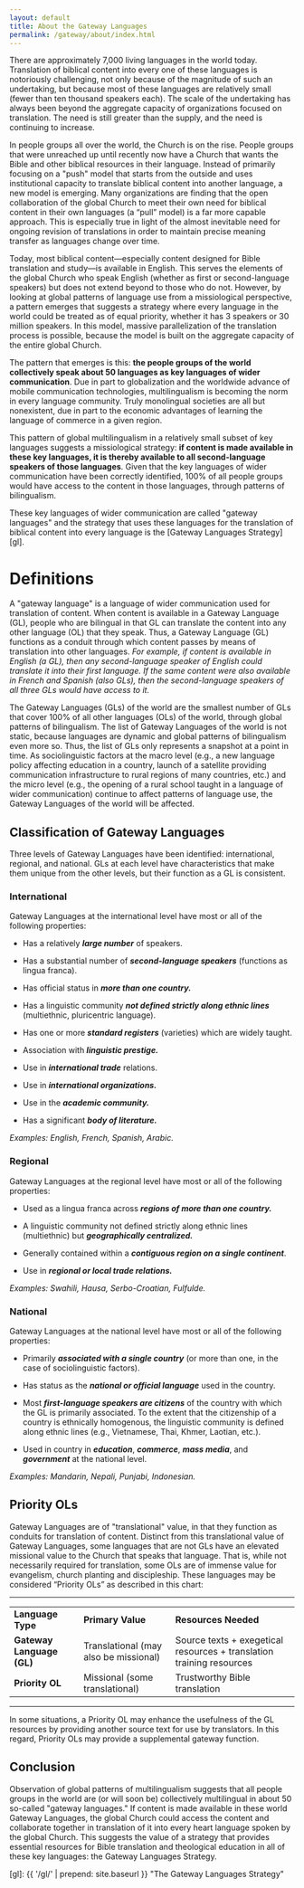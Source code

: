 ```yaml
---
layout: default
title: About the Gateway Languages
permalink: /gateway/about/index.html
---
```


There are approximately 7,000 living languages in the world today. Translation of biblical content into every one of these languages is notoriously challenging, not only because of the magnitude of such an undertaking, but because most of these languages are relatively small (fewer than ten thousand speakers each). The scale of the undertaking has always been beyond the aggregate capacity of organizations focused on translation. The need is still greater than the supply, and the need is continuing to increase.

In people groups all over the world, the Church is on the rise. People groups that were unreached up until recently now have a Church that wants the Bible and other biblical resources in their language. Instead of primarily focusing on a "push" model that starts from the outside and uses institutional capacity to translate biblical content into another language, a new model is emerging. Many organizations are finding that the open collaboration of the global Church to meet their own need for biblical content in their own languages (a “pull” model) is a far more capable approach. This is especially true in light of the almost inevitable need for ongoing revision of translations in order to maintain precise meaning transfer as languages change over time.

Today, most biblical content—especially content designed for Bible translation and study—is available in English. This serves the elements of the global Church who speak English (whether as first or second-language speakers) but does not extend beyond to those who do not. However, by looking at global patterns of language use from a missiological perspective, a pattern emerges that suggests a strategy where every language in the world could be treated as of equal priority, whether it has 3 speakers or 30 million speakers. In this model, massive parallelization of the translation process is possible, because the model is built on the aggregate capacity of the entire global Church.

The pattern that emerges is this: **the people groups of the world collectively speak about 50 languages as key languages of wider communication**. Due in part to globalization and the worldwide advance of mobile communication technologies, multilingualism is becoming the norm in every language community. Truly monolingual societies are all but nonexistent, due in part to the economic advantages of learning the language of commerce in a given region.

This pattern of global multilingualism in a relatively small subset of key languages suggests a missiological strategy: **if content is made available in these key languages, it is thereby available to all second-language speakers of those languages**. Given that the key languages of wider communication have been correctly identified, 100% of all people groups would have access to the content in those languages, through patterns of bilingualism.

These key languages of wider communication are called "gateway languages" and the strategy that uses these languages for the translation of biblical content into every language is the [Gateway Languages Strategy][gl].

# Definitions

A "gateway language" is a language of wider communication used for translation of content. When content is available in a Gateway Language (GL), people who are bilingual in that GL can translate the content into any other language (OL) that they speak. Thus, a Gateway Language (GL) functions as a conduit through which content passes by means of translation into other languages. *For example, if content is available in English (a GL), then any second-language speaker of English could translate it into their first language. If the same content were also available in French and Spanish (also GLs), then the second-language speakers of all three GLs would have access to it.*

The Gateway Languages (GLs) of the world are the smallest number of GLs that cover 100% of all other languages (OLs) of the world, through global patterns of bilingualism. The list of Gateway Languages of the world is not static, because languages are dynamic and global patterns of bilingualism even more so. Thus, the list of GLs only represents a snapshot at a point in time. As sociolinguistic factors at the macro level (e.g., a new language policy affecting education in a country, launch of a satellite providing communication infrastructure to rural regions of many countries, etc.) and the micro level (e.g., the opening of a rural school taught in a language of wider communication) continue to affect patterns of language use, the Gateway Languages of the world will be affected.

## Classification of Gateway Languages

Three levels of Gateway Languages have been identified: international, regional, and national. GLs at each level have characteristics that make them unique from the other levels, but their function as a GL is consistent.

### International

Gateway Languages at the international level have most or all of the following properties:

* Has a relatively **_large number_** of speakers.

* Has a substantial number of **_second-language speakers_** (functions as lingua franca).

* Has official status in **_more than one country._**

* Has a linguistic community **_not defined strictly along ethnic lines_** (multiethnic, pluricentric language).

* Has one or more **_standard registers_** (varieties) which are widely taught.

* Association with **_linguistic prestige._**

* Use in **_international trade_** relations.

* Use in **_international organizations._**

* Use in the **_academic community._**

* Has a significant **_body of literature._**

*Examples: English, French, Spanish, Arabic.*

### Regional

Gateway Languages at the regional level have most or all of the following properties:

* Used as a lingua franca across **_regions of more than one country._**

* A linguistic community not defined strictly along ethnic lines (multiethnic) but **_geographically centralized._**

* Generally contained within a **_contiguous region on a single continent_**.

* Use in **_regional or local trade relations._**

*Examples: Swahili, Hausa, Serbo-Croatian, Fulfulde.*

### National

Gateway Languages at the national level have most or all of the following properties:

* Primarily **_associated with a single country_** (or more than one, in the case of sociolinguistic factors).

* Has status as the **_national or official language_** used in the country.

* Most **_first-language speakers are citizens_** of the country with which the GL is primarily associated. To the extent that the citizenship of a country is ethnically homogenous, the linguistic community is defined along ethnic lines (e.g., Vietnamese, Thai, Khmer, Laotian, etc.).

* Used in country in **_education_**, **_commerce_**, **_mass media_**, and **_government_** at the national level.

*Examples: Mandarin, Nepali, Punjabi, Indonesian.*

## Priority OLs

Gateway Languages are of "translational" value, in that they function as conduits for translation of content. Distinct from this translational value of Gateway Languages, some languages that are not GLs have an elevated missional value to the Church that speaks that language. That is, while not necessarily required for translation, some OLs are of immense value for evangelism, church planting and discipleship. These languages may be considered “Priority OLs” as described in this chart:

----

<table>
  <tr>
    <td><strong>Language Type</strong></td>
    <td><strong>Primary Value</strong></td>
    <td><strong>Resources Needed</strong></td>
  </tr>
  <tr>
    <td><strong>Gateway Language (GL)</strong></td>
    <td>Translational (may also be missional)</td>
    <td>Source texts + exegetical resources + translation training resources</td>
  </tr>
  <tr>
    <td><strong>Priority OL</strong></td>
    <td>Missional (some translational)</td>
    <td>Trustworthy Bible translation</td>
  </tr>
</table>

----

In some situations, a Priority OL may enhance the usefulness of the GL resources by providing another source text for use by translators. In this regard, Priority OLs may provide a supplemental gateway function.

## Conclusion

Observation of global patterns of multilingualism suggests that all people groups in the world are (or will soon be) collectively multilingual in about 50 so-called "gateway languages." If content is made available in these world Gateway Languages, the global Church could access the content and collaborate together in translation of it into every heart language spoken by the global Church. This suggests the value of a strategy that provides essential resources for Bible translation and theological education in all of these key languages: the Gateway Languages Strategy.

[gl]: {{ '/gl/' | prepend: site.baseurl }} "The Gateway Languages Strategy"
